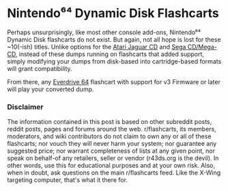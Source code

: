 # Nintendo⁶⁴ Dynamic Disk Flashcarts

Perhaps unsurprisingly, like most other console add-ons, Nintendo⁶⁴ Dynamic Disk flashcarts do not exist. But again, not all hope is lost for these ~10(-ish) titles. Unlike options for the [Atari Jaguar CD](https://www.reddit.com/r/flashcarts/wiki/atari-jaguar-cd-flashcarts) and [Sega CD/Mega-CD](https://www.reddit.com/r/flashcarts/wiki/mega-drive-sega-cd-flashcarts), instead of these dumps running on flashcarts that added support, simply modifying your dumps from disk-based into cartridge-based formats will grant compatibility.


From there, any [Everdrive 64](https://www.reddit.com/r/flashcarts/wiki/nintendo-64-flashcarts) flashcart with support for v3 Firmware or later will play your converted dump.


### Disclaimer

The information contained in this post is based on other subreddit posts, reddit posts, pages and forums around the web. r/flashcarts, its members, moderators, and wiki contributors do not claim to own any or all of these flashcarts; nor vouch they will never harm your system; nor guarantee any suggested price; nor warrant completeness of lists at any given point, nor speak on behalf-of any retailers, seller or vendor (r43ds.org is the devil). In other words, use this for educational purposes and at your own risk. Also, when in doubt, ask questions on the main r/flashcarts feed. Like the X-Wing targeting computer, that's what it there for.
